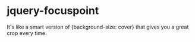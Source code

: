 jquery-focuspoint
=================

It's like a smart version of {background-size: cover} that gives you a great crop every time.
